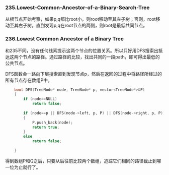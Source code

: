 ### 235.Lowest-Common-Ancestor-of-a-Binary-Search-Tree

从根节点开始考察，如果p,q都比root小，则root移动至其左子树；否则，root移动至其右子树。直到发现p,q在root节点的两侧，则root是最低共同节点。

### 236.Lowest Common Ancestor of a Binary Tree

和235不同，没有任何线索提示这两个节点的位置关系。所以只好用DFS搜索出抵达这两个节点的路径。通过路径的比较，找出共同的一段path，即可得出最低的公共节点。

DFS函数会一路向下层搜索直到发现节点p，然后在返回的过程中将路径所经过的所有节点存在数组P中。
```cpp
    bool DFS(TreeNode* node, TreeNode* p, vector<TreeNode*>&P)
    {
        if (node==NULL)
            return false;        
        
        if (node==p || DFS(node->left, p, P) || DFS(node->right, p, P))
        {
            P.push_back(node);
            return true;
        }
        else
            return false;
        
    }
```    
得到数组P和Q之后，只要从后往前比较两个数组，追踪它们相同的路径截止到哪一位为止就行了。
